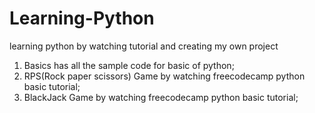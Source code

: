 # Learning-Python
learning python by watching tutorial and creating my own project
1) Basics has all the sample code for basic of python;
2) RPS(Rock paper scissors) Game by watching freecodecamp python basic tutorial;
3) BlackJack Game by watching freecodecamp python basic tutorial;
